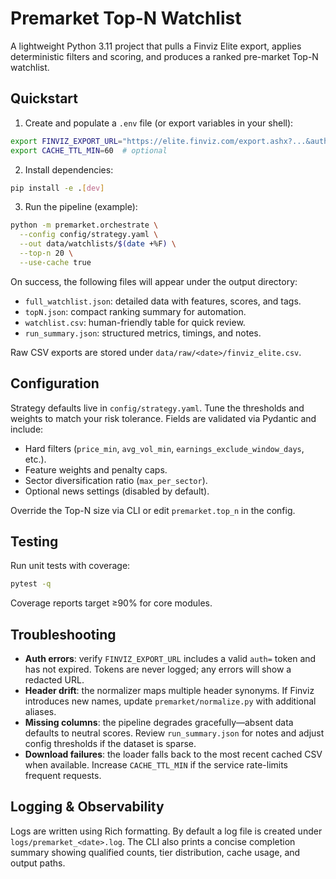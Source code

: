 # Premarket Top-N Watchlist

A lightweight Python 3.11 project that pulls a Finviz Elite export, applies deterministic filters and scoring, and produces a ranked pre-market Top-N watchlist.

## Quickstart

1. Create and populate a `.env` file (or export variables in your shell):

```bash
export FINVIZ_EXPORT_URL="https://elite.finviz.com/export.ashx?...&auth=..."
export CACHE_TTL_MIN=60  # optional
```

2. Install dependencies:

```bash
pip install -e .[dev]
```

3. Run the pipeline (example):

```bash
python -m premarket.orchestrate \
  --config config/strategy.yaml \
  --out data/watchlists/$(date +%F) \
  --top-n 20 \
  --use-cache true
```

On success, the following files will appear under the output directory:

- `full_watchlist.json`: detailed data with features, scores, and tags.
- `topN.json`: compact ranking summary for automation.
- `watchlist.csv`: human-friendly table for quick review.
- `run_summary.json`: structured metrics, timings, and notes.

Raw CSV exports are stored under `data/raw/<date>/finviz_elite.csv`.

## Configuration

Strategy defaults live in `config/strategy.yaml`. Tune the thresholds and weights to match your risk tolerance. Fields are validated via Pydantic and include:

- Hard filters (`price_min`, `avg_vol_min`, `earnings_exclude_window_days`, etc.).
- Feature weights and penalty caps.
- Sector diversification ratio (`max_per_sector`).
- Optional news settings (disabled by default).

Override the Top-N size via CLI or edit `premarket.top_n` in the config.

## Testing

Run unit tests with coverage:

```bash
pytest -q
```

Coverage reports target ≥90% for core modules.

## Troubleshooting

- **Auth errors**: verify `FINVIZ_EXPORT_URL` includes a valid `auth=` token and has not expired. Tokens are never logged; any errors will show a redacted URL.
- **Header drift**: the normalizer maps multiple header synonyms. If Finviz introduces new names, update `premarket/normalize.py` with additional aliases.
- **Missing columns**: the pipeline degrades gracefully—absent data defaults to neutral scores. Review `run_summary.json` for notes and adjust config thresholds if the dataset is sparse.
- **Download failures**: the loader falls back to the most recent cached CSV when available. Increase `CACHE_TTL_MIN` if the service rate-limits frequent requests.

## Logging & Observability

Logs are written using Rich formatting. By default a log file is created under `logs/premarket_<date>.log`. The CLI also prints a concise completion summary showing qualified counts, tier distribution, cache usage, and output paths.
